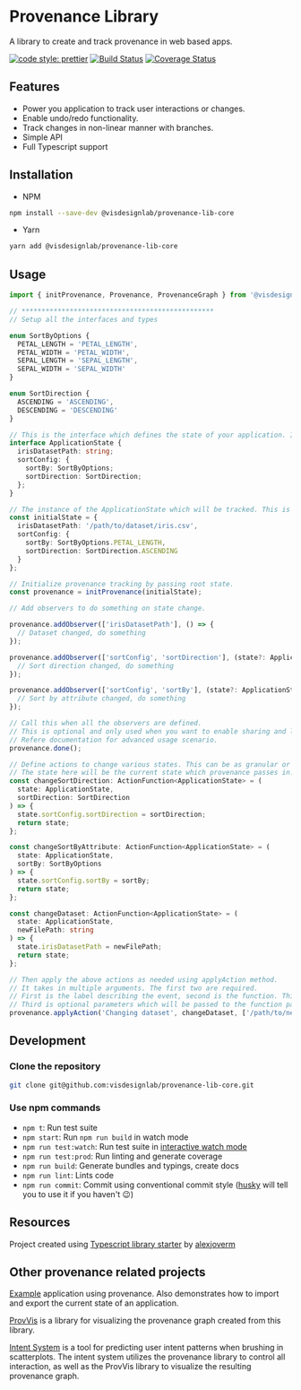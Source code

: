 # Provenance Library

A library to create and track provenance in web based apps.

[![code style: prettier](https://img.shields.io/badge/code_style-prettier-ff69b4.svg?style=flat-square)](https://github.com/prettier/prettier)
[![Build Status](https://travis-ci.com/visdesignlab/provenance-lib-core.svg?branch=master)](https://travis-ci.com/visdesignlab/provenance-lib-core)
[![Coverage Status](https://coveralls.io/repos/github/visdesignlab/provenance-lib-core/badge.svg?branch=master)](https://coveralls.io/github/visdesignlab/provenance-lib-core?branch=master)

## Features

- Power you application to track user interactions or changes.
- Enable undo/redo functionality.
- Track changes in non-linear manner with branches.
- Simple API
- Full Typescript support

## Installation

- NPM

```bash
npm install --save-dev @visdesignlab/provenance-lib-core
```

- Yarn

```bash
yarn add @visdesignlab/provenance-lib-core
```

## Usage

```typescript
import { initProvenance, Provenance, ProvenanceGraph } from '@visdesignlab/provenance-lib-core';

// ************************************************
// Setup all the interfaces and types

enum SortByOptions {
  PETAL_LENGTH = 'PETAL_LENGTH',
  PETAL_WIDTH = 'PETAL_WIDTH',
  SEPAL_LENGTH = 'SEPAL_LENGTH',
  SEPAL_WIDTH = 'SEPAL_WIDTH'
}

enum SortDirection {
  ASCENDING = 'ASCENDING',
  DESCENDING = 'DESCENDING'
}

// This is the interface which defines the state of your application. Instance of this interface will be tracked
interface ApplicationState {
  irisDatasetPath: string;
  sortConfig: {
    sortBy: SortByOptions;
    sortDirection: SortDirection;
  };
}

// The instance of the ApplicationState which will be tracked. This is also the root state in Provenance Graph
const initialState = {
  irisDatasetPath: '/path/to/dataset/iris.csv',
  sortConfig: {
    sortBy: SortByOptions.PETAL_LENGTH,
    sortDirection: SortDirection.ASCENDING
  }
};

// Initialize provenance tracking by passing root state.
const provenance = initProvenance(initialState);

// Add observers to do something on state change.

provenance.addObserver(['irisDatasetPath'], () => {
  // Dataset changed, do something
});

provenance.addObserver(['sortConfig', 'sortDirection'], (state?: ApplicationState) => {
  // Sort direction changed, do something
});

provenance.addObserver(['sortConfig', 'sortBy'], (state?: ApplicationState) => {
  // Sort by attribute changed, do something
});

// Call this when all the observers are defined.
// This is optional and only used when you want to enable sharing and loading states from URL.
// Refere documentation for advanced usage scenario.
provenance.done();

// Define actions to change various states. This can be as granular or coarse as you wish.
// The state here will be the current state which provenance passes in.
const changeSortDirection: ActionFunction<ApplicationState> = (
  state: ApplicationState,
  sortDirection: SortDirection
) => {
  state.sortConfig.sortDirection = sortDirection;
  return state;
};

const changeSortByAttribute: ActionFunction<ApplicationState> = (
  state: ApplicationState,
  sortBy: SortByOptions
) => {
  state.sortConfig.sortBy = sortBy;
  return state;
};

const changeDataset: ActionFunction<ApplicationState> = (
  state: ApplicationState,
  newFilePath: string
) => {
  state.irisDatasetPath = newFilePath;
  return state;
};

// Then apply the above actions as needed using applyAction method.
// It takes in multiple arguments. The first two are required.
// First is the label describing the event, second is the function. This can be anonymous function.
// Third is optional parameters which will be passed to the function passed as second arguments.
provenance.applyAction('Changing dataset', changeDataset, ['/path/to/new/dataset']);
```

## Development

### Clone the repository

```bash
git clone git@github.com:visdesignlab/provenance-lib-core.git
```

### Use npm commands

- `npm t`: Run test suite
- `npm start`: Run `npm run build` in watch mode
- `npm run test:watch`: Run test suite in [interactive watch mode](http://facebook.github.io/jest/docs/cli.html#watch)
- `npm run test:prod`: Run linting and generate coverage
- `npm run build`: Generate bundles and typings, create docs
- `npm run lint`: Lints code
- `npm run commit`: Commit using conventional commit style ([husky](https://github.com/typicode/husky) will tell you to use it if you haven't :wink:)

## Resources

Project created using [Typescript library starter](https://github.com/alexjoverm/typescript-library-starter) by [alexjoverm](https://github.com/alexjoverm/)

## Other provenance related projects

[Example](https://github.com/visdesignlab/provenance-lib-core-demo) application using provenance. Also demonstrates how to import and export the current state of an application.

[ProvVis](https://github.com/visdesignlab/ProvVis) is a library for visualizing the provenance graph created from this library.

[Intent System](https://github.com/visdesignlab/intent-system) is a tool for predicting user intent patterns when brushing in scatterplots. The intent system utilizes the provenance library to control all interaction, as well as the ProvVis library to visualize the resulting provenance graph.
